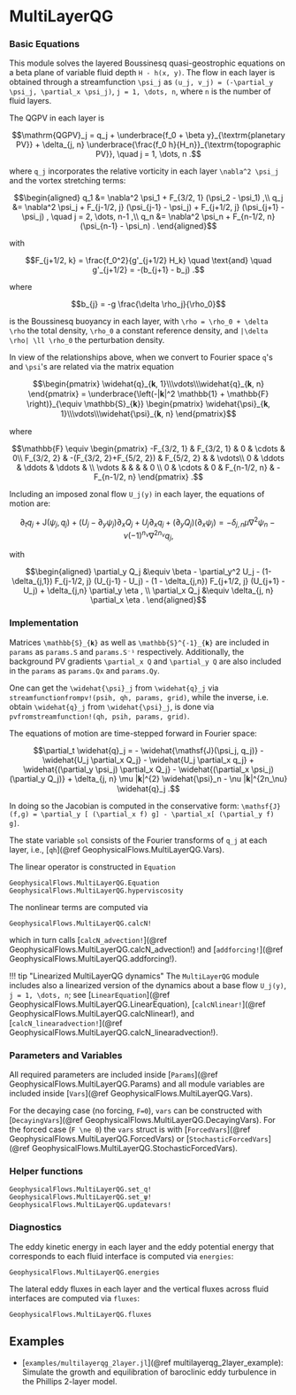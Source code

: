 # MultiLayerQG

### Basic Equations

This module solves the layered Boussinesq quasi-geostrophic equations on a beta plane of variable fluid 
depth ``H - h(x, y)``. The flow in each layer is obtained through a streamfunction ``\psi_j`` as 
``(u_j, v_j) = (-\partial_y \psi_j, \partial_x \psi_j)``, ``j = 1, \dots, n``, where ``n`` 
is the number of fluid layers.

The QGPV in each layer is

```math
\mathrm{QGPV}_j = q_j + \underbrace{f_0 + \beta y}_{\textrm{planetary PV}} + \delta_{j, n} \underbrace{\frac{f_0 h}{H_n}}_{\textrm{topographic PV}}, \quad j = 1, \dots, n .
```

where ``q_j`` incorporates the relative vorticity in each layer ``\nabla^2 \psi_j`` and the 
vortex stretching terms:

```math
\begin{aligned}
q_1 &= \nabla^2 \psi_1 + F_{3/2, 1} (\psi_2 - \psi_1) ,\\
q_j &= \nabla^2 \psi_j + F_{j-1/2, j} (\psi_{j-1} - \psi_j) + F_{j+1/2, j} (\psi_{j+1} - \psi_j) , \quad j = 2, \dots, n-1 ,\\
q_n &= \nabla^2 \psi_n + F_{n-1/2, n} (\psi_{n-1} - \psi_n) .
\end{aligned}
```

with

```math
F_{j+1/2, k} = \frac{f_0^2}{g'_{j+1/2} H_k} \quad \text{and} \quad
g'_{j+1/2} = -(b_{j+1} - b_j) .
```

where

```math
b_{j} = -g \frac{\delta \rho_j}{\rho_0}
```

is the Boussinesq buoyancy in each layer, with ``\rho = \rho_0 + \delta \rho`` the total density, ``\rho_0`` a constant reference density, and ``|\delta \rho| \ll \rho_0`` the perturbation density.

In view of the relationships above, when we convert to Fourier space ``q``'s and ``\psi``'s are 
related via the matrix equation

```math
\begin{pmatrix} \widehat{q}_{𝐤, 1}\\\vdots\\\widehat{q}_{𝐤, n} \end{pmatrix} =
\underbrace{\left(-|𝐤|^2 \mathbb{1} + \mathbb{F} \right)}_{\equiv \mathbb{S}_{𝐤}}
\begin{pmatrix} \widehat{\psi}_{𝐤, 1}\\\vdots\\\widehat{\psi}_{𝐤, n} \end{pmatrix}
```

where

```math
\mathbb{F} \equiv \begin{pmatrix}
 -F_{3/2, 1} &              F_{3/2, 1}  &   0   &  \cdots    & 0\\
  F_{3/2, 2} & -(F_{3/2, 2}+F_{5/2, 2}) & F_{5/2, 2} &       & \vdots\\
 0           &                  \ddots  &   \ddots   & \ddots & \\
 \vdots      &                          &            &        &  0 \\
 0           &       \cdots             &   0   & F_{n-1/2, n} & -F_{n-1/2, n}
\end{pmatrix} .
```

Including an imposed zonal flow ``U_j(y)`` in each layer, the equations of motion are:

```math
\partial_t q_j + \mathsf{J}(\psi_j, q_j ) + (U_j - \partial_y\psi_j) \partial_x Q_j +  U_j \partial_x q_j  + (\partial_y Q_j)(\partial_x \psi_j) = -\delta_{j, n} \mu \nabla^2 \psi_n - \nu (-1)^{n_\nu} \nabla^{2 n_\nu} q_j ,
```

with

```math
\begin{aligned}
\partial_y Q_j &\equiv \beta - \partial_y^2 U_j - (1-\delta_{j,1}) F_{j-1/2, j} (U_{j-1} - U_j) - (1 - \delta_{j,n}) F_{j+1/2, j} (U_{j+1} - U_j) + \delta_{j,n} \partial_y \eta , \\
\partial_x Q_j &\equiv \delta_{j, n} \partial_x \eta .
\end{aligned}
```


### Implementation

Matrices ``\mathbb{S}_{𝐤}`` as well as ``\mathbb{S}^{-1}_{𝐤}`` are included in `params` as 
`params.S` and `params.S⁻¹` respectively. Additionally, the background PV gradients 
``\partial_x Q`` and ``\partial_y Q`` are also included in the `params` as `params.Qx` and 
`params.Qy`.

One can get the ``\widehat{\psi}_j`` from ``\widehat{q}_j`` via 
`streamfunctionfrompv!(psih, qh, params, grid)`, while the inverse, i.e. obtain ``\widehat{q}_j`` from ``\widehat{\psi}_j``, is done via  `pvfromstreamfunction!(qh, psih, params, grid)`.

The equations of motion are time-stepped forward in Fourier space:

```math
\partial_t \widehat{q}_j = - \widehat{\mathsf{J}(\psi_j, q_j)}  - \widehat{U_j \partial_x Q_j} - \widehat{U_j \partial_x q_j}
+ \widehat{(\partial_y \psi_j) \partial_x Q_j}  - \widehat{(\partial_x \psi_j)(\partial_y Q_j)} + \delta_{j, n} \mu |𝐤|^{2} \widehat{\psi}_n - \nu |𝐤|^{2n_\nu} \widehat{q}_j .
```

In doing so the Jacobian is computed in the conservative form: ``\mathsf{J}(f,g) =
\partial_y [ (\partial_x f) g] - \partial_x[ (\partial_y f) g]``.

The state variable `sol` consists of the Fourier transforms of ``q_j`` at each layer, i.e., 
[`qh`](@ref GeophysicalFlows.MultiLayerQG.Vars).

The linear operator is constructed in `Equation`

```@docs
GeophysicalFlows.MultiLayerQG.Equation
GeophysicalFlows.MultiLayerQG.hyperviscosity
```

The nonlinear terms are computed via

```@docs
GeophysicalFlows.MultiLayerQG.calcN!
```

which in turn calls [`calcN_advection!`](@ref GeophysicalFlows.MultiLayerQG.calcN_advection!) 
and [`addforcing!`](@ref GeophysicalFlows.MultiLayerQG.addforcing!).

!!! tip "Linearized MultiLayerQG dynamics"
    The `MultiLayerQG` module includes also a linearized version of the dynamics about a base
    flow ``U_j(y)``, ``j = 1, \dots, n``; see [`LinearEquation`](@ref GeophysicalFlows.MultiLayerQG.LinearEquation), 
    [`calcNlinear!`](@ref GeophysicalFlows.MultiLayerQG.calcNlinear!), and 
    [`calcN_linearadvection!`](@ref GeophysicalFlows.MultiLayerQG.calcN_linearadvection!).


### Parameters and Variables

All required parameters are included inside [`Params`](@ref GeophysicalFlows.MultiLayerQG.Params)
and all module variables are included inside [`Vars`](@ref GeophysicalFlows.MultiLayerQG.Vars).

For the decaying case (no forcing, ``F=0``), `vars` can be constructed with [`DecayingVars`](@ref GeophysicalFlows.MultiLayerQG.DecayingVars). 
For the forced case (``F \ne 0``) the `vars` struct is with [`ForcedVars`](@ref GeophysicalFlows.MultiLayerQG.ForcedVars) or [`StochasticForcedVars`](@ref GeophysicalFlows.MultiLayerQG.StochasticForcedVars).


### Helper functions

```@docs
GeophysicalFlows.MultiLayerQG.set_q!
GeophysicalFlows.MultiLayerQG.set_ψ!
GeophysicalFlows.MultiLayerQG.updatevars!
```

### Diagnostics

The eddy kinetic energy in each layer and the eddy potential energy that corresponds to each 
fluid interface is computed via `energies`:

```@docs
GeophysicalFlows.MultiLayerQG.energies
```

The lateral eddy fluxes in each layer and the vertical fluxes across fluid interfaces are
computed via `fluxes`:

```@docs
GeophysicalFlows.MultiLayerQG.fluxes
```


## Examples

 - [`examples/multilayerqg_2layer.jl`](@ref multilayerqg_2layer_example): Simulate the growth and equilibration of baroclinic
   eddy turbulence in the Phillips 2-layer model.
